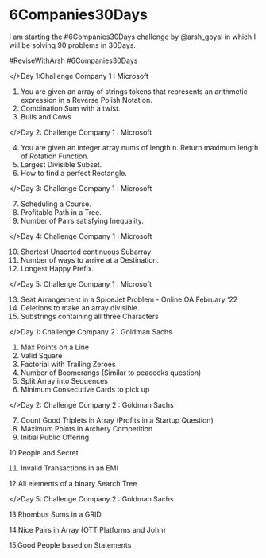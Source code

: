 # 6Companies30Days
I am starting the #6Companies30Days challenge by @arsh_goyal in which I will be solving 90 problems in 30Days.

 #ReviseWithArsh
#6Companies30Days 


</>Day 1:Challenge Company 1 : Microsoft 
1.	You are given an array of strings tokens that represents an arithmetic expression in a Reverse Polish Notation.
2.	Combination Sum with a twist.
3.	Bulls and Cows


 </>Day 2: Challenge Company 1 : Microsoft 
 
 
4.	You are given an integer array nums of length n. Return maximum length of Rotation Function.
5.	Largest Divisible Subset.
6.	How to find a perfect Rectangle.

</>Day 3: Challenge Company 1 : Microsoft 

7.	Scheduling a Course.
8.	Profitable Path in a Tree.
9.	Number of Pairs satisfying Inequality.

</>Day 4: Challenge Company 1 : Microsoft 


  10.	Shortest Unsorted continuous Subarray
  11.	Number of ways to arrive at a Destination.
  12.	Longest Happy Prefix.

</>Day 5: Challenge Company 1 : Microsoft 

   13.	Seat Arrangement in a SpiceJet Problem - Online OA February ‘22
   14.	Deletions to make an array divisible.
   15.	Substrings containing all three Characters


</>Day 1: Challenge Company 2 : Goldman Sachs


1. Max Points on a Line
2. Valid Square
3. Factorial with Trailing Zeroes
4. Number of Boomerangs (Similar to peacocks question)
5. Split Array into Sequences
6. Minimum Consecutive Cards to pick up


</>Day 2: Challenge Company 2 : Goldman Sachs


7. Count Good Triplets in Array (Profits in a Startup Question)
8. Maximum Points in Archery Competition
9. Initial Public Offering

10.People and Secret
  
11. Invalid Transactions in an EMI
 
12.All elements of a binary Search Tree


</>Day 5: Challenge Company 2 : Goldman Sachs


  13.Rhombus Sums in a GRID
  
  14.Nice Pairs in Array (OTT Platforms and John)
  
  15.Good People based on Statements







